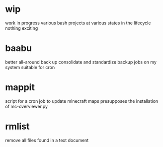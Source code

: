 # wip
work in progress
various bash projects at various states in the lifecycle
nothing exciting

# baabu
better all-around back up
consolidate and standardize backup jobs on my system
suitable for cron


# mappit
script for a cron job to update minecraft maps
presupposes the installation of mc-overviewer.py 

# rmlist  
remove all files found in a text document

